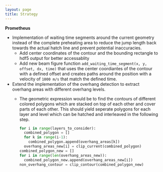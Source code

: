 ```yaml
---
layout: page
title: Strategy
---
```


**Prometheus**
- Implementation of waiting time segments around the current geometry instead of the complete preheating area to reduce the jump length back towards the actual hatch line and prevent potential inaccuracies.
  - Add center coordinates of the contour and the bounding rectangle to hdf5 output for better accessablity
  - Add new beam figure function `add_waiting_time_segment(x, y, offset, dx, time)` that uses the center coordiantes of the contour with a defined offset and creates paths around the position with a velocity of `1000 m/s` that match the defined time.
- Extend the implementation of the overhang detection to extract overhang areas with different overhang levels.
  - The geometric expression would be to find the contours of different colored polygons which are stacked on top of each other and cover parts of each other. This should yield seperate polygons for each layer and level which can be hatched and interleaved in the following step.
  
    ```python
    for i in range(layers_to_consider):
      combined_polygon = []
      for k in range(i-1):
        combined_polygon.append(overhang_areas[k])
      overhang_areas_new[i] = clip_current(combined_polygon)
    combined_polygon_new = []
    for i in range(len(overhang_areas_new)):
      combined_polygon_new.append(overhang_areas_new[i])
    non_overhang_contour = clip_contour(combined_polygon_new)
    ```



